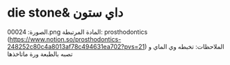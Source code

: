# die stone& داي ستون

الصورة: 00024.png
المادة المرتبطة: prosthodontics (https://www.notion.so/prosthodontics-248252c80c4a8013af78c494631ea702?pvs=21)
الملاحظات: تخبطه وي الماي و تصبه بالطبعة ورة ماتاخذها